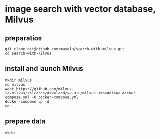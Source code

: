 # image search with vector database, Milvus

## preparation
```
git clone git@github.com:masa1u/search-with-milvus.git
cd search-with-milvus
```

## install and launch Milvus
```
mkdir milvus
cd milvus
wget https://github.com/milvus-io/milvus/releases/download/v2.3.8/milvus-standalone-docker-compose.yml -O docker-compose.yml
docker-compose up -d
cd ..
```

## prepare data
```
mkdir
```

